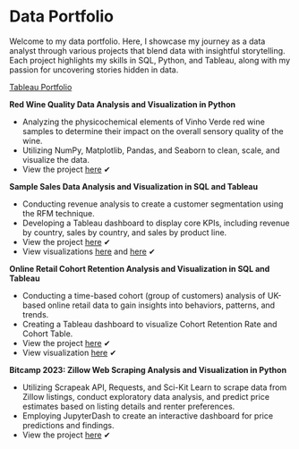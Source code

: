 # Data Portfolio

Welcome to my data portfolio. Here, I showcase my journey as a data analyst through various projects that blend data with insightful storytelling. Each project highlights my skills in SQL, Python, and Tableau, along with my passion for uncovering stories hidden in data.

[Tableau Portfolio](https://public.tableau.com/app/profile/trinity3258)

**Red Wine Quality Data Analysis and Visualization in Python**
* Analyzing the physicochemical elements of Vinho Verde red wine samples to determine their impact on the overall sensory quality of the wine.
* Utilizing NumPy, Matplotlib, Pandas, and Seaborn to clean, scale, and visualize the data. 
* View the project [here](https://github.com/tnewsome2019/Red-Wine-Quality-Data) ✔

**Sample Sales Data Analysis and Visualization in SQL and Tableau**
* Conducting revenue analysis to create a customer segmentation using the RFM technique. 
* Developing a Tableau dashboard to display core KPIs, including revenue by country, sales by country, and sales by product line. 
* View the project [here](https://github.com/tnewsome2019/Data-Portfolio/blob/main/SQL/Sales_Data.sql) ✔
* View visualizations [here](https://public.tableau.com/app/profile/trinity3258/viz/Sales_Dashboard_1_16735567885970/SalesDashboard) and [here](https://public.tableau.com/app/profile/trinity3258/viz/Sales_Dashboard_2_16735568351520/SalesDashboard2?publish=yes) ✔

**Online Retail Cohort Retention Analysis and Visualization in SQL and Tableau**
* Conducting a time-based cohort (group of customers) analysis of UK-based online retail data to gain insights into behaviors, patterns, and trends. 
* Creating a Tableau dashboard to visualize Cohort Retention Rate and Cohort Table. 
* View the project [here](https://github.com/tnewsome2019/Data-Portfolio/blob/main/SQL/Cohort_Retention.sql) ✔
* View visualization [here](https://public.tableau.com/app/profile/trinity3258/viz/CohortRetentionDash_16736624803070/Dashboard1?publish=yes) ✔

**Bitcamp 2023: Zillow Web Scraping Analysis and Visualization in Python**
* Utilizing Scrapeak API, Requests, and Sci-Kit Learn to scrape data from Zillow listings, conduct exploratory data analysis, and predict price estimates based on listing details and renter preferences. 
* Employing JupyterDash to create an interactive dashboard for price predictions and findings. 
* View the project [here](https://github.com/tnewsome2019/Data-Portfolio/blob/main/Python/bitcamp.ipynb) ✔
